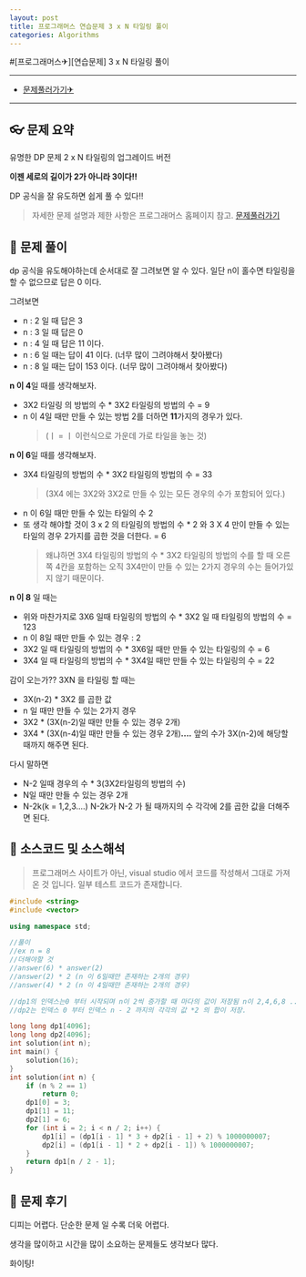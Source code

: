```yaml
---
layout: post
title: 프로그래머스 연습문제 3 x N 타일링 풀이
categories: Algorithms
---
```


#[프로그래머스✈][연습문제] 3 x N 타일링 풀이

---

- [문제풀러가기✈](https://programmers.co.kr/learn/courses/30/lessons/12902)

---

## 👓 문제 요약

유명한 DP 문제 2 x N 타일링의 업그레이드 버전 

**이젠 세로의 길이가 2가 아니라 3이다!!**

DP 공식을 잘 유도하면 쉽게 풀 수 있다!!

> 자세한 문제 설명과 제한 사항은 프로그래머스 홈페이지 참고. [문제풀러가기](https://programmers.co.kr/learn/courses/30/lessons/12902)

## 🔑 문제 풀이

dp 공식을 유도해야하는데 순서대로 잘 그려보면 알 수 있다.
일단 n이 홀수면 타일링을 할 수 없으므로 답은 0 이다.

그려보면 
-   n : 2 일 때 답은 3
-   n : 3 일 때 답은 0
-   n : 4 일 때 답은 11 이다.
-   n : 6 일 때는 답이 41 이다. (너무 많이 그려야해서 찾아봤다)
-   n : 8 일 때는 답이 153 이다. (너무 많이 그려야해서 찾아봤다)

**n 이 4**일 때를 생각해보자.

-  3X2 타일링 의 방법의 수 * 3X2 타일링의 방법의 수 = 9
-  n 이 4일 때만 만들 수 있는 방법 2를 더하면 **11**가지의 경우가 있다.
    >(ㅣ = ㅣ 이런식으로 가운데 가로 타일을 놓는 것)

**n 이 6**일 때를 생각해보자.

- 3X4 타일링의 방법의 수 * 3X2 타일링의 방법의 수 = 33 
  > (3X4 에는 3X2와 3X2로 만들 수 있는 모든 경우의 수가 포함되어 있다.)
- n 이 6일 때만 만들 수 있는 타일의 수 2
-  또 생각 해야할 것이 3 x 2 의 타일링의 방법의 수 * 2 와 3 X 4 만이 만들 수 있는 타일의 경우 2가지를 곱한 것을 더한다. = 6
    > 왜냐하면 3X4 타일링의 방법의 수 * 3X2 타일링의 방법의 수를 할 때 오른쪽 4칸을 포함하는 오직 3X4만이 만들 수 있는 2가지 경우의 수는 들어가있지 않기 때문이다. 

**n 이 8** 일 때는
- 위와 마찬가지로 3X6 일때 타일링의 방법의 수 * 3X2 일 때 타일링의 방법의 수 = 123
- n 이 8일 때만 만들 수 있는 경우 : 2
- 3X2 일 때 타일링의 방법의 수 * 3X6일 때만 만들 수 있는 타일링의 수 = 6
- 3X4 일 때 타일링의 방법의 수 * 3X4일 때만 만들 수 있는 타일링의 수 = 22

감이 오는가?? 3XN 을 타일링 할 때는 
-  3X(n-2) * 3X2 를 곱한 값
-  n 일 때만 만들 수 있는 2가지 경우
-  3X2 * (3X(n-2)일 때만 만들 수 있는 경우 2개)
-  3X4 * (3X(n-4)일 때만 만들 수 있는 경우 2개)**....**  앞의 수가 3X(n-2)에 해당할 때까지 해주면 된다.

다시 말하면 
- N-2 일때 경우의 수 * 3(3X2타일링의 방법의 수)
- N일 때만 만들 수 있는 경우 2개
- N-2k(k = 1,2,3....) N-2k가 N-2 가 될 때까지의 수 각각에 2를 곱한 값을 더해주면 된다.

## 🥽 소스코드 및 소스해석

> 프로그래머스 사이트가 아닌, visual studio 에서 코드를 작성해서 그대로 가져온 것 입니다. 일부 테스트 코드가 존재합니다.

```cpp
#include <string>
#include <vector>

using namespace std;

//풀이
//ex n = 8
//더해야할 것
//answer(6) * answer(2)
//answer(2) * 2 (n 이 6일때만 존재하는 2개의 경우)
//answer(4) * 2 (n 이 4일때만 존재하는 2개의 경우)

//dp1의 인덱스는0 부터 시작되며 n이 2씩 증가할 때 마다의 값이 저장됨 n이 2,4,6,8 ....일 때
//dp2는 인덱스 0 부터 인덱스 n - 2 까지의 각각의 값 *2 의 합이 저장.

long long dp1[4096];
long long dp2[4096];
int solution(int n);
int main() {
    solution(16);
}
int solution(int n) {
    if (n % 2 == 1)
        return 0;
    dp1[0] = 3;
    dp1[1] = 11;
    dp2[1] = 6;
    for (int i = 2; i < n / 2; i++) {
        dp1[i] = (dp1[i - 1] * 3 + dp2[i - 1] + 2) % 1000000007;
        dp2[i] = (dp1[i - 1] * 2 + dp2[i - 1]) % 1000000007;
    }
    return dp1[n / 2 - 1];
}
```

## 🔨 문제 후기


디피는 어렵다. 단순한 문제 일 수록 더욱 어렵다.

생각을 많이하고 시간을 많이 소요하는 문제들도 생각보다 많다.

화이팅!
